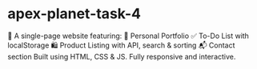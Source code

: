 # apex-planet-task-4
🚀 A single-page website featuring:  🎨 Personal Portfolio  ✅ To-Do List with localStorage  🛍️ Product Listing with API, search &amp; sorting  📬 Contact section  Built using HTML, CSS &amp; JS. Fully responsive and interactive.
